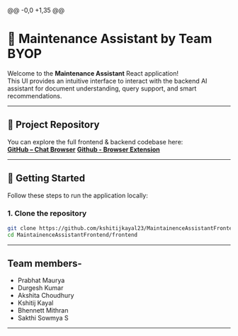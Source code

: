 @@ -0,0 +1,35 @@
 # 🧩 Maintenance Assistant by Team BYOP
 
 Welcome to the **Maintenance Assistant** React application!  
 This UI provides an intuitive interface to interact with the backend AI assistant for document understanding, query support, and smart recommendations.
 
 ---
 
 ## 🔗 Project Repository
 
 You can explore the full frontend & backend codebase here:  
 **[GitHub – Chat Browser](https://github.com/kshitijkayal23/MaintainenceAssistantFrontend/tree/main/frontend)**
 **[Github - Browser Extension](https://github.com/kshitijkayal23/MaintainenceAssistantFrontend/tree/main/BYOP-Extension)**
 
 ---
 
 ## 🚀 Getting Started
 
 Follow these steps to run the application locally:
 
 ### 1. Clone the repository
 
 ```bash
 git clone https://github.com/kshitijkayal23/MaintainenceAssistantFrontend.git
 cd MaintainenceAssistantFrontend/frontend
 
 ```
 ---
 ## Team members-
 
 - Prabhat Maurya
 - Durgesh Kumar
 - Akshita Choudhury
 - Kshitij Kayal
 - Bhennett Mithran
 - Sakthi Sowmya S
 ---
